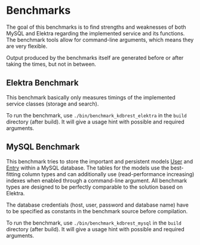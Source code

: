 # Benchmarks #

The goal of this benchmarks is to find strengths and weaknesses of both MySQL and Elektra regarding the implemented service and its functions. The benchmark tools allow for command-line arguments, which means they are very flexible.

Output produced by the benchmarks itself are generated before or after taking the times, but not in between.

## Elektra Benchmark ##

This benchmark basically only measures timings of the implemented service classes (storage and search).

To run the benchmark, use `./bin/benchmark_kdbrest_elektra` in the `build` directory (after build). It will give a usage hint with possible and required arguments.

## MySQL Benchmark ##

This benchmark tries to store the important and persistent models [User](../model_user.hpp) and [Entry](../model_entry.hpp) within a MySQL database. The tables for the models use the best-fitting column types and can additionally use (read-performance increasing) indexes when enabled through a command-line argument. All benchmark types are designed to be perfectly comparable to the solution based on Elektra.

The database credentials (host, user, password and database name) have to be specified as constants in the benchmark source before compilation.

To run the benchmark, use `./bin/benchmark_kdbrest_mysql` in the `build` directory (after build). It will give a usage hint with possible and required arguments.